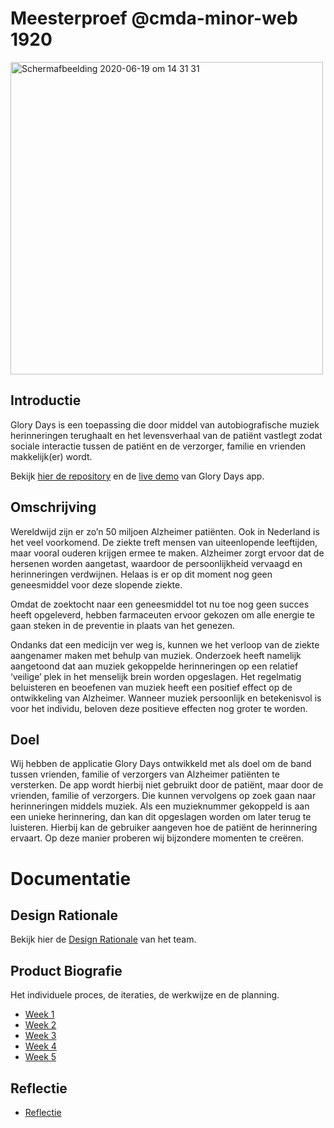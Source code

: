 # Meesterproef @cmda-minor-web 1920


<img width="500" alt="Schermafbeelding 2020-06-19 om 14 31 31" src="https://user-images.githubusercontent.com/43657951/85132728-a4717380-b239-11ea-88ae-eb2008e6bd0a.png">

## Introductie

Glory Days is een toepassing die door middel van autobiografische muziek herinneringen terughaalt en het levensverhaal van de patiënt vastlegt zodat sociale interactie tussen de patiënt en de verzorger, familie en vrienden makkelijk(er) wordt.

Bekijk [hier de repository](https://github.com/GloryDaysApp/glorydays) en de [live demo](https://glory-days.herokuapp.com/) van Glory Days app.

## Omschrijving 

Wereldwijd zijn er zo’n 50 miljoen Alzheimer patiënten. Ook in Nederland is het veel voorkomend. De ziekte treft mensen van uiteenlopende leeftijden, maar vooral ouderen krijgen ermee te maken. Alzheimer zorgt ervoor dat de hersenen worden aangetast, waardoor de persoonlijkheid vervaagd en herinneringen verdwijnen. Helaas is er op dit moment nog geen geneesmiddel voor deze slopende ziekte. 

Omdat de zoektocht naar een geneesmiddel tot nu toe nog geen succes heeft opgeleverd, hebben farmaceuten ervoor gekozen om alle energie te gaan steken in de preventie in plaats van het genezen.

Ondanks dat een medicijn ver weg is, kunnen we het verloop van de ziekte aangenamer maken met behulp van muziek. Onderzoek heeft namelijk aangetoond dat aan muziek gekoppelde herinneringen op een relatief ‘veilige’ plek in het menselijk brein worden opgeslagen. Het regelmatig beluisteren en beoefenen van muziek heeft een positief effect op de ontwikkeling van Alzheimer. Wanneer muziek persoonlijk en betekenisvol is voor het individu, beloven deze positieve effecten nog groter te worden.

## Doel

Wij hebben de applicatie Glory Days ontwikkeld met als doel om de band tussen vrienden, familie of verzorgers van Alzheimer patiënten te versterken. De app wordt hierbij niet gebruikt door de patiënt, maar door de vrienden, familie of verzorgers. Die kunnen vervolgens op zoek gaan naar herinneringen middels muziek. Als een muzieknummer gekoppeld is aan een unieke herinnering, dan kan dit opgeslagen worden om later terug te luisteren. Hierbij kan de gebruiker aangeven hoe de patiënt de herinnering ervaart. Op deze manier proberen wij bijzondere momenten te creëren.

# Documentatie

## Design Rationale
Bekijk hier de  [Design Rationale](https://docs.google.com/document/d/1C6x1odMwO2Cvtgix7nsdtX78dHrmNY_EgaVVLOTDGHk/edit) van het team.

## Product Biografie
Het individuele proces, de iteraties, de werkwijze en de planning.

* [Week 1](https://github.com/marissaverdonck/meesterproef-1920/wiki/Week-1)
* [Week 2](https://github.com/marissaverdonck/meesterproef-1920/wiki/Week-2)
* [Week 3](https://github.com/marissaverdonck/meesterproef-1920/wiki/Week-3)
* [Week 4](https://github.com/marissaverdonck/meesterproef-1920/wiki/Week-4)
* [Week 5](https://github.com/marissaverdonck/meesterproef-1920/wiki/Week-5)

## Reflectie

* [Reflectie](https://github.com/marissaverdonck/meesterproef-1920/wiki/Reflectie-1)
